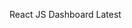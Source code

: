 React JS Dashboard Latest
<!-- npm install -->
<!-- mpn install -->
<!-- npm run build for deployement, make new build for new env variables -->
<!-- npm start -->
<!-- prod branch is _idConnection -->
<!-- dev branch is dev -->
<!-- while merging dev to prod always verify secret_name for aws secret function -->